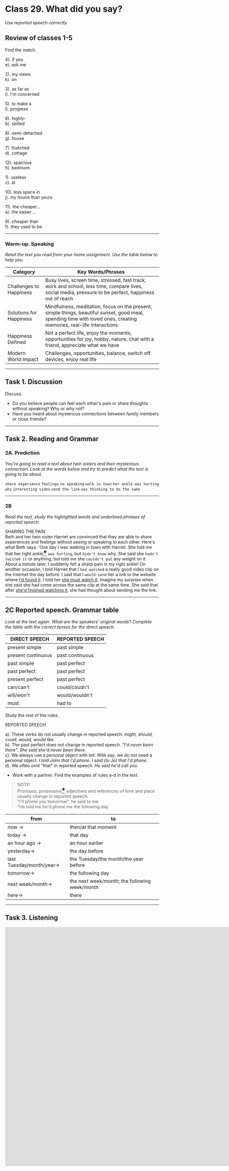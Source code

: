 ﻿# Class 29. What did you say?
*Use reported speech correctly.*

## Review of classes 1-5
Find the match.

4). if you   
e). ask me  

2). my views   
k). on  

3). as far as  
i). I'm concerned  

5). to make a  
l). progress  

6). highly-  
b). skilled   

8). semi-detached  
g). house  

7). thatched  
d). cottage  

12). spacious   
h). bedroom  

1). useless  
c). at  

10). less space in   
j). my house than yours  

11). the cheaper...  
a). the easier....  

9). cheaper than  
f). they used to be  

---

### Warm-up. Speaking
*Retell the text you read from your home assignment. Use the table below to help you.*

| Category | Key Words/Phrases |
| --- | --- |
| Challenges to Happiness | Busy lives, screen time, stressed, fast track, work and school, less time, compare lives, social media, pressure to be perfect, happiness out of reach |
| Solutions for Happiness | Mindfulness, meditation, focus on the present, simple things, beautiful sunset, good meal, spending time with loved ones, creating memories, real-life interactions |
| Happiness Defined | Not a perfect life, enjoy the moments, opportunities for joy, hobby, nature, chat with a friend, appreciate what we have |
| Modern World Impact | Challenges, opportunities, balance, switch off devices, enjoy real life |

---

## Task 1. Discussion

Discuss.

- Do you believe people can feel each other's pain or share thoughts without speaking? Why or why not?   
- Have you  heard about mysterious connections between family members or close friends?  

---

## Task 2. Reading and Grammar
### 2A. Prediction
*You're going to read a text about twin sisters and their mysterious connection. Look at the words below and try to predict what the text is going to be about.*   

 `share experience`    `feelings`    `no speaking`     `walk in town`     `her ankle was hurting`  
       `why`     `interesting video`    `send the link`     `was thinking to do the same`

---

### 2B
*Read the text, study the highlighted words and underlined phrases of reported speech.*  

SHARING THE PAIN  
Beth and her twin sister Harriet are convinced that they are able to share experiences and  feelings  without seeing or speaking to each other. Here's what Beth says:  'One day I was walking in town with Harriet. She told me that her right ankle[<sup>🌍</sup>](# "ankle [анкл] — щиколотка, кісточка (гомілковостопний суглоб)") `was hurting`, but `didn't know` why. She said she `hadn't twisted it` or anything, but told me she `couldn't put` any weight on it. About a minute later, I suddenly felt a sharp pain in my right ankle! On another occasion, I told Harriet that I `had watched` a really good video clip on the Internet the day before. I said that I `would send` her a link to the website where <u>I'd found it</u>. I told her <u>she must watch it</u>. Imagine my surprise when she said she had come across the same clip at the same time. She said that after <u>she'd finished watching it</u>, she had thought about sending me the link.

---

## 2C Reported speech. Grammar table
*Look at the text again. What are the speakers' original words? Complete the table with the correct tenses for the direct speech.*

| DIRECT SPEECH | REPORTED SPEECH |
| --- | --- |
| present simple | past simple |
| present continuous | past continuous |
| past simple | past perfect |
| past perfect | past perfect |
| present perfect | past perfect |
| can/can't | could/coudn't  |
| will/won't | would/wouldn't  |
| must | had to |

Study the rest of the rules.

REPORTED SPEECH
 
a). These verbs do not usually change in reported speech: *might, should, could, would, would like*.  
b). The past perfect does not change in reported speech. *"I'd never been there". She said she'd never been there*.    
c). We always use a personal object with *tell*. With *say*, we do not need a personal object. *I told John that I'd phone. I said (to Jo) that I'd phone*.   
d). We often omit "that" in reported speech. *He said he'd call you.*  

- Work with a partner. Find the examples of rules a-d in the text.

> NOTE!  
> Pronouns, possessive[<sup>🌍</sup>](# "possessive [позесів] — власницький, присвійний") adjectives and references of time and place usually change in reported speech.  
> "I'll phone you tomorrow", he said to me.  
> "He told me he'd phone me the following day  

| from | to |
| --- | --- |
| now -> | then/at that moment  |
| today ->| that day |
| an hour ago -> | an hour earlier |
| yesterday-> | the day before |
| last Tuesday/month/year-> | the Tuesday/the month/the year before |
| tomorrow-> | the following day |
| next week/month-> | the next week/month;  the following week/month |
| here-> | there |

---

## Task 3. Listening

<iframe width="1687" height="779" src="https://www.youtube.com/embed/E8nfJsvC4cI" title="Reported Speech 1 - B1 - Context Listening" frameborder="0" allow="accelerometer; autoplay; clipboard-write; encrypted-media; gyroscope; picture-in-picture; web-share" referrerpolicy="strict-origin-when-cross-origin" allowfullscreen></iframe>

